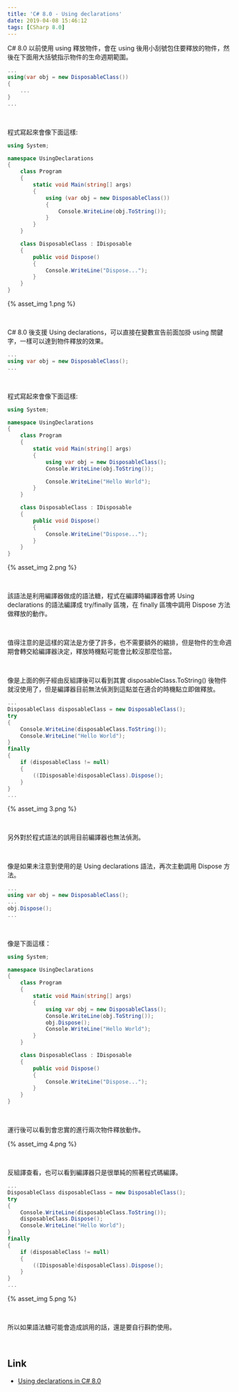 ```yaml
---
title: 'C# 8.0 - Using declarations'
date: 2019-04-08 15:46:12
tags: [CSharp 8.0]
---
```


C# 8.0 以前使用 using 釋放物件，會在 using 後用小刮號包住要釋放的物件，然後在下面用大括號指示物件的生命週期範圍。   

<!-- More -->

```C#
...
using(var obj = new DisposableClass())
{
    ...
}
...
```

<br/>


程式寫起來會像下面這樣:  

```C#
using System;

namespace UsingDeclarations
{
    class Program
    {
        static void Main(string[] args)
        {
            using (var obj = new DisposableClass())
            {
                Console.WriteLine(obj.ToString());
            }
        }
    }

    class DisposableClass : IDisposable
    {
        public void Dispose()
        {
            Console.WriteLine("Dispose...");
        }
    }
}
```

{% asset_img 1.png %}

<br/>


C# 8.0 後支援 Using declarations，可以直接在變數宣告前面加掛 using 關鍵字，一樣可以達到物件釋放的效果。  

```C#
...
using var obj = new DisposableClass();
...
```

<br/>


程式寫起來會像下面這樣:  

```C#
using System;

namespace UsingDeclarations
{
    class Program
    {
        static void Main(string[] args)
        {
            using var obj = new DisposableClass();
            Console.WriteLine(obj.ToString());

            Console.WriteLine("Hello World");
        }
    }

    class DisposableClass : IDisposable
    {
        public void Dispose()
        {
            Console.WriteLine("Dispose...");
        }
    }
}
```

{% asset_img 2.png %}

<br/>


該語法是利用編譯器做成的語法糖，程式在編譯時編譯器會將 Using declarations 的語法編譯成 try/finally 區塊，在 finally 區塊中調用 Dispose 方法做釋放的動作。  

<br/>


值得注意的是這樣的寫法是方便了許多，也不需要額外的縮排，但是物件的生命週期會轉交給編譯器決定，釋放時機點可能會比較沒那麼恰當。

<br/>


像是上面的例子經由反組譯後可以看到其實 disposableClass.ToString() 後物件就沒使用了，但是編譯器目前無法偵測到這點並在適合的時機點立即做釋放。  

```C#
...
DisposableClass disposableClass = new DisposableClass();
try
{
    Console.WriteLine(disposableClass.ToString());
    Console.WriteLine("Hello World");
}
finally
{
    if (disposableClass != null)
    {
        ((IDisposable)disposableClass).Dispose();
    }
}
...
```

{% asset_img 3.png %}

<br/>


另外對於程式語法的誤用目前編譯器也無法偵測。  

<br/>


像是如果未注意到使用的是 Using declarations 語法，再次主動調用 Dispose 方法。  

```c#
...
using var obj = new DisposableClass();
...
obj.Dispose();
...
```

<br/>


像是下面這樣：

```C#
using System;

namespace UsingDeclarations
{
    class Program
    {
        static void Main(string[] args)
        {
            using var obj = new DisposableClass();
            Console.WriteLine(obj.ToString());
            obj.Dispose();
            Console.WriteLine("Hello World");
        }
    }

    class DisposableClass : IDisposable
    {
        public void Dispose()
        {
            Console.WriteLine("Dispose...");
        }
    }
}
```

<br/>


運行後可以看到會忠實的進行兩次物件釋放動作。  

{% asset_img 4.png %}

<br/>


反組譯查看，也可以看到編譯器只是很單純的照著程式碼編譯。  

```C#
...
DisposableClass disposableClass = new DisposableClass();
try
{
    Console.WriteLine(disposableClass.ToString());
    disposableClass.Dispose();
    Console.WriteLine("Hello World");
}
finally
{
    if (disposableClass != null)
    {
        ((IDisposable)disposableClass).Dispose();
    }
}
...
```

{% asset_img 5.png %}

<br/>


所以如果語法糖可能會造成誤用的話，還是要自行斟酌使用。  

<br/>

Link
----
* [Using declarations in C# 8.0](https://gunnarpeipman.com/net/using-declarations/)
